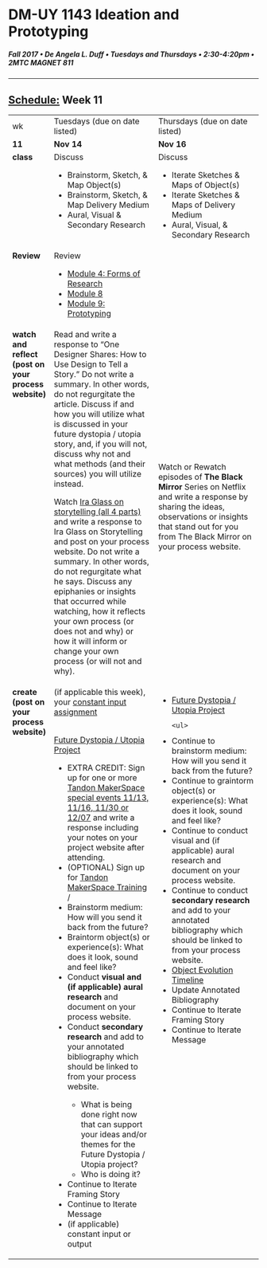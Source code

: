 # DM-UY 1143 Ideation and Prototyping
##### Fall 2017 • De Angela L. Duff • Tuesdays and Thursdays • 2:30-4:20pm • 2MTC MAGNET 811

---
## [Schedule:](schedule.md) Week 11


<table>
<tr>
<td>wk</td>
<td>Tuesdays (due on date listed)</td>
<td>Thursdays (due on date listed)</td>
</tr>
<tr>
  <td valign="top"><strong>11</strong></td>
  <td valign="top" width="48%"><strong>Nov 14</strong></td>
  <td valign="top" width="48%"><strong>Nov 16</strong></td>
</tr>
<tr>
<td valign="top"><strong>class</strong></td>
<td valign="top">Discuss
<ul> 
<li>Brainstorm, Sketch, &amp; Map Object(s)</li>
<li>Brainstorm, Sketch, &amp; Map Delivery Medium</li>
<li>Aural, Visual &amp; Secondary Research</li>
</ul>
</td>

<!-- 2nd column class -->
<td valign="top" width="48%">
Discuss
       
<ul>
<li>Iterate Sketches &amp;  Maps of Object(s)</li>
<li>Iterate Sketches &amp;  Maps of Delivery Medium</li>
<li>Aural, Visual, &amp; Secondary Research</li>
</ul>
</td>
 
</tr>

<tr>
  <td valign="top"><strong>Review</strong></td>
  <td>Review 
<ul><li><a href="http://teaching.polishedsolid.com/ip/mod4/content/index.html" target="_blank">Module 4: Forms of Research</a></li>
<li><a href="http://teaching.polishedsolid.com/ip/mod8/content/index.html" target="_blank">Module 8</a></li>
<li><a href="http://teaching.polishedsolid.com/ip/mod9/content/index.html" target="_blank">Module 9: Prototyping</a></li>
</ul></td>
<td valign="top"></td>
</tr>

<tr>
  <td valign="top"><strong>watch and reflect (post on your process website)</strong></td>
  <td>Read and write a response to “<a href-"http://www.howdesign.com/design-creativity/storytelling/" target="_blank">One Designer Shares: How to Use Design to Tell a Story</a>.” Do not write a summary. In other words, do not regurgitate the article. Discuss if and how you will utilize what is discussed in your future dystopia / utopia story, and, if you will not, discuss why not and what methods (and their sources) you will utilize instead.
 
Watch <a href="https://www.youtube.com/watch?v=5pFI9UuC_fc&list=PLE108783228F1E008">Ira Glass on storytelling (all 4 parts)</a> and write a response to Ira Glass on Storytelling and post on your process website. Do not write a summary. In other words, do not regurgitate what he says. Discuss any epiphanies or insights that occurred while watching, how it reflects your own process (or does not and why) or how it will inform or change your own process (or will not and why).
 
</td>
<td>Watch or Rewatch episodes of <strong>The Black Mirror</strong> Series on Netflix and write a response by sharing the ideas, observations or insights that stand out for you from The Black Mirror on your process website.</td>
</tr>

<!-- do -->
<tr>
  <td valign="top"><strong>create (post on your process website)</strong></td>
  <td>
  (if applicable this week), your <a href="constant_input_choices.md">constant input assignment</a>
  <br><br>
 
  <a href="future.md">Future Dystopia / Utopia Project</a>
        <ul>

<li>EXTRA CREDIT: Sign up for one or more <a target="_blank" href="http://engineering.nyu.edu/life/student-resources/makerspace">Tandon MakerSpace special events 11/13, 11/16, 11/30 or 12/07</a> and write a response including your notes on your project website after attending.</li>
<li>(OPTIONAL) Sign up for <a target="_blank" href="https://wp.nyu.edu/makerspace/training-calendar">Tandon MakerSpace Training</a> /</li>
<li>Brainstorm medium: How will you send it back from the future?</li>
<li>Braintorm object(s) or experience(s): What does it look, sound and feel like?</li>
<li>Conduct <strong>visual and (if applicable) aural research</strong> and document on your process website.</li>
<li>Conduct <strong>secondary research</strong> and add to your annotated bibliography which should be linked to from your process website.</li>
<ul>
<li>What is being done right now that can support your ideas and/or themes for the Future Dystopia / Utopia project?</li>
<li>Who is doing it?</li>
</ul>
<li>Continue to Iterate Framing Story</li>
<li>Continue to Iterate Message</li>
<li>(if applicable) constant input or output</li>  
</ul>
  <td valign="top">
  <ul>
  

  <li><a href="future.md">Future Dystopia / Utopia Project</a></li>
   
    <ul>
  <li>Continue to brainstorm medium: How will you send it back from the future?</li>
<li>Continue to graintorm object(s) or experience(s): What does it look, sound and feel like?</li>
 <li>Continue to conduct visual and (if applicable) aural research and document on your process website.</li>
 <li>Continue to conduct <strong>secondary research</strong> and add to your annotated bibliography which should be linked to from your process website.</li>
 <li><a href="evolution_timeline.md">Object Evolution Timeline</a></li>
 <li>Update Annotated Bibliography</li>
<li>Continue to Iterate Framing Story</li>
<li>Continue to Iterate Message</li>    
        </ul></td>
</table>



